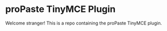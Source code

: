 # proPaste TinyMCE Plugin

Welcome stranger! This is a repo containing the proPaste TinyMCE plugin.

